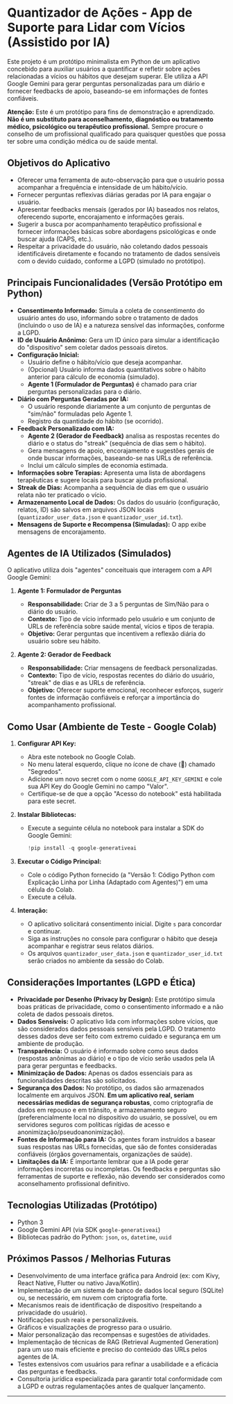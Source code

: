 # Quantizador de Ações - App de Suporte para Lidar com Vícios (Assistido por IA)

Este projeto é um protótipo minimalista em Python de um aplicativo concebido para auxiliar usuários a quantificar e refletir sobre ações relacionadas a vícios ou hábitos que desejam superar. Ele utiliza a API Google Gemini para gerar perguntas personalizadas para um diário e fornecer feedbacks de apoio, baseando-se em informações de fontes confiáveis.

**Atenção:** Este é um protótipo para fins de demonstração e aprendizado. **Não é um substituto para aconselhamento, diagnóstico ou tratamento médico, psicológico ou terapêutico profissional.** Sempre procure o conselho de um profissional qualificado para quaisquer questões que possa ter sobre uma condição médica ou de saúde mental.

## Objetivos do Aplicativo

*   Oferecer uma ferramenta de auto-observação para que o usuário possa acompanhar a frequência e intensidade de um hábito/vício.
*   Fornecer perguntas reflexivas diárias geradas por IA para engajar o usuário.
*   Apresentar feedbacks mensais (gerados por IA) baseados nos relatos, oferecendo suporte, encorajamento e informações gerais.
*   Sugerir a busca por acompanhamento terapêutico profissional e fornecer informações básicas sobre abordagens psicológicas e onde buscar ajuda (CAPS, etc.).
*   Respeitar a privacidade do usuário, não coletando dados pessoais identificáveis diretamente e focando no tratamento de dados sensíveis com o devido cuidado, conforme a LGPD (simulado no protótipo).

## Principais Funcionalidades (Versão Protótipo em Python)

*   **Consentimento Informado:** Simula a coleta de consentimento do usuário antes do uso, informando sobre o tratamento de dados (incluindo o uso de IA) e a natureza sensível das informações, conforme a LGPD.
*   **ID de Usuário Anônimo:** Gera um ID único para simular a identificação do "dispositivo" sem coletar dados pessoais diretos.
*   **Configuração Inicial:**
    *   Usuário define o hábito/vício que deseja acompanhar.
    *   (Opcional) Usuário informa dados quantitativos sobre o hábito anterior para cálculo de economia (simulado).
    *   **Agente 1 (Formulador de Perguntas)** é chamado para criar perguntas personalizadas para o diário.
*   **Diário com Perguntas Geradas por IA:**
    *   O usuário responde diariamente a um conjunto de perguntas de "sim/não" formuladas pelo Agente 1.
    *   Registro da quantidade do hábito (se ocorrido).
*   **Feedback Personalizado com IA:**
    *   **Agente 2 (Gerador de Feedback)** analisa as respostas recentes do diário e o status do "streak" (sequência de dias sem o hábito).
    *   Gera mensagens de apoio, encorajamento e sugestões gerais de onde buscar informações, baseando-se nas URLs de referência.
    *   Inclui um cálculo simples de economia estimada.
*   **Informações sobre Terapias:** Apresenta uma lista de abordagens terapêuticas e sugere locais para buscar ajuda profissional.
*   **Streak de Dias:** Acompanha a sequência de dias em que o usuário relata não ter praticado o vício.
*   **Armazenamento Local de Dados:** Os dados do usuário (configuração, relatos, ID) são salvos em arquivos JSON locais (`quantizador_user_data.json` e `quantizador_user_id.txt`).
*   **Mensagens de Suporte e Recompensa (Simuladas):** O app exibe mensagens de encorajamento.

## Agentes de IA Utilizados (Simulados)

O aplicativo utiliza dois "agentes" conceituais que interagem com a API Google Gemini:

1.  **Agente 1: Formulador de Perguntas**
    *   **Responsabilidade:** Criar de 3 a 5 perguntas de Sim/Não para o diário do usuário.
    *   **Contexto:** Tipo de vício informado pelo usuário e um conjunto de URLs de referência sobre saúde mental, vícios e tipos de terapia.
    *   **Objetivo:** Gerar perguntas que incentivem a reflexão diária do usuário sobre seu hábito.

2.  **Agente 2: Gerador de Feedback**
    *   **Responsabilidade:** Criar mensagens de feedback personalizadas.
    *   **Contexto:** Tipo de vício, respostas recentes do diário do usuário, "streak" de dias e as URLs de referência.
    *   **Objetivo:** Oferecer suporte emocional, reconhecer esforços, sugerir fontes de informação confiáveis e reforçar a importância do acompanhamento profissional.

## Como Usar (Ambiente de Teste - Google Colab)

1.  **Configurar API Key:**
    *   Abra este notebook no Google Colab.
    *   No menu lateral esquerdo, clique no ícone de chave (🔑) chamado "Segredos".
    *   Adicione um novo secret com o nome `GOOGLE_API_KEY_GEMINI` e cole sua API Key do Google Gemini no campo "Valor".
    *   Certifique-se de que a opção "Acesso do notebook" está habilitada para este secret.

2.  **Instalar Bibliotecas:**
    *   Execute a seguinte célula no notebook para instalar a SDK do Google Gemini:
        ```python
        !pip install -q google-generativeai
        ```

3.  **Executar o Código Principal:**
    *   Cole o código Python fornecido (a "Versão 1: Código Python com Explicação Linha por Linha (Adaptado com Agentes)") em uma célula do Colab.
    *   Execute a célula.

4.  **Interação:**
    *   O aplicativo solicitará consentimento inicial. Digite `s` para concordar e continuar.
    *   Siga as instruções no console para configurar o hábito que deseja acompanhar e registrar seus relatos diários.
    *   Os arquivos `quantizador_user_data.json` e `quantizador_user_id.txt` serão criados no ambiente da sessão do Colab.

## Considerações Importantes (LGPD e Ética)

*   **Privacidade por Desenho (Privacy by Design):** Este protótipo simula boas práticas de privacidade, como o consentimento informado e a não coleta de dados pessoais diretos.
*   **Dados Sensíveis:** O aplicativo lida com informações sobre vícios, que são considerados dados pessoais sensíveis pela LGPD. O tratamento desses dados deve ser feito com extremo cuidado e segurança em um ambiente de produção.
*   **Transparência:** O usuário é informado sobre como seus dados (respostas anônimas ao diário) e o tipo de vício serão usados pela IA para gerar perguntas e feedbacks.
*   **Minimização de Dados:** Apenas os dados essenciais para as funcionalidades descritas são solicitados.
*   **Segurança dos Dados:** No protótipo, os dados são armazenados localmente em arquivos JSON. **Em um aplicativo real, seriam necessárias medidas de segurança robustas**, como criptografia de dados em repouso e em trânsito, e armazenamento seguro (preferencialmente local no dispositivo do usuário, se possível, ou em servidores seguros com políticas rígidas de acesso e anonimização/pseudoanonimização).
*   **Fontes de Informação para IA:** Os agentes foram instruídos a basear suas respostas nas URLs fornecidas, que são de fontes consideradas confiáveis (órgãos governamentais, organizações de saúde).
*   **Limitações da IA:** É importante lembrar que a IA pode gerar informações incorretas ou incompletas. Os feedbacks e perguntas são ferramentas de suporte e reflexão, não devendo ser considerados como aconselhamento profissional definitivo.

## Tecnologias Utilizadas (Protótipo)

*   Python 3
*   Google Gemini API (via SDK `google-generativeai`)
*   Bibliotecas padrão do Python: `json`, `os`, `datetime`, `uuid`

## Próximos Passos / Melhorias Futuras

*   Desenvolvimento de uma interface gráfica para Android (ex: com Kivy, React Native, Flutter ou nativo Java/Kotlin).
*   Implementação de um sistema de banco de dados local seguro (SQLite) ou, se necessário, em nuvem com criptografia forte.
*   Mecanismos reais de identificação de dispositivo (respeitando a privacidade do usuário).
*   Notificações push reais e personalizáveis.
*   Gráficos e visualizações de progresso para o usuário.
*   Maior personalização das recompensas e sugestões de atividades.
*   Implementação de técnicas de RAG (Retrieval Augmented Generation) para um uso mais eficiente e preciso do conteúdo das URLs pelos agentes de IA.
*   Testes extensivos com usuários para refinar a usabilidade e a eficácia das perguntas e feedbacks.
*   Consultoria jurídica especializada para garantir total conformidade com a LGPD e outras regulamentações antes de qualquer lançamento.

---

